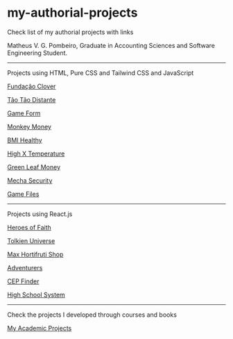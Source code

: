 # my-authorial-projects
 Check list of my authorial projects with links

Matheus V. G. Pombeiro, Graduate in Accounting Sciences and Software Engineering Student.

<hr>

Projects using HTML, Pure CSS and Tailwind CSS and JavaScript

<a href="https://matheus-pombeiro.github.io/fundacao-clover">Fundação Clover</a>

<a href="https://matheus-pombeiro.github.io/tao-tao-distante">Tão Tão Distante</a>

<a href="https://matheus-pombeiro.github.io/game-form">Game Form</a>

<a href="https://matheus-pombeiro.github.io/monkey-money/">Monkey Money</a>

<a href="https://matheus-pombeiro.github.io/bmi-healthy/src/index.html">BMI Healthy</a>

<a href="https://matheus-pombeiro.github.io/high-x-temperature/src/index.html">High X Temperature</a>

<a href="https://matheus-pombeiro.github.io/green-leaf-money/src/index.html">Green Leaf Money</a>

<a href="https://matheus-pombeiro.github.io/mecha-security/src/index.html">Mecha Security</a>

<a href="https://matheus-pombeiro.github.io/game-files/src/index.html">Game Files</a>

<hr>

Projects using React.js

<a href="https://heroes-of-faith.netlify.app/">Heroes of Faith</a>

<a href="https://tolkien-universe.vercel.app/">Tolkien Universe</a>

<a href="https://max-hortifruti-shop.vercel.app/">Max Hortifruti Shop</a>

<a href="https://adventurers-pi.vercel.app/">Adventurers</a>

<a href="https://cep-finder-lime.vercel.app/">CEP Finder</a>

<a href="https://high-school-system.vercel.app/">High School System</a>

<hr>

Check the projects I developed through courses and books

<a href="https://matheus-pombeiro.github.io/my-academic-projects">My Academic Projects</a>